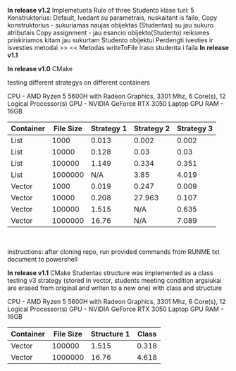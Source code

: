 **In release  v1.2**
Implemetuota Rule of three
Studento klase turi: 5 Konstruktorius: Default, Ivedant su parametrais, nuskaitant is failo,
Copy konstruktorius - sukuriamas naujas obijektas (Studentas) su jau sukuro atributais 
Copy assignment - jau esancio obijekto(Studento) reiksmes priskiriamos kitam jau sukurtam Studento obijektui
Perdengti ivesties ir isvesties metodai >>  <<
Metodas writeToFile iraso studenta i faila
**In release v1.1**



**In release v1.0** 
CMake 

testing different strategys on different containers

CPU - AMD Ryzen 5 5600H with Radeon Graphics, 3301 Mhz, 6 Core(s), 12 Logical Processor(s)
GPU - NVIDIA GeForce RTX 3050 Laptop GPU
RAM - 16GB

| Container | File Size | Strategy 1 | Strategy 2 | Strategy 3 |
|-----------|-----------|------------|------------|------------|
| List      | 1000      | 0.013      | 0.002      | 0.002      |
| List      | 10000     | 0.128      | 0.03       | 0.03       |
| List      | 100000    | 1.149      | 0.334      | 0.351      |
| List      | 1000000   | N/A        | 3.85       | 4.019      |
| Vector    | 1000      | 0.019      | 0.247      | 0.009      |
| Vector    | 10000     | 0.208      | 27.963     | 0.107      |
| Vector    | 100000    | 1.515      | N/A        | 0.635      |
| Vector    | 1000000   | 16.76      | N/A        | 7.089      |

﻿

instructions:
after cloning repo, run provided commands from RUNME txt document to powershell

**In release v1.1** 
CMake 
Studentas structure was implemented as a class
testing v3 strategy (stored in vector, students meeting condition argsiukai are erased from original and writen to a new one) with class and structure

CPU - AMD Ryzen 5 5600H with Radeon Graphics, 3301 Mhz, 6 Core(s), 12 Logical Processor(s)
GPU - NVIDIA GeForce RTX 3050 Laptop GPU
RAM - 16GB

| Container | File Size |  Structure 1 | Class | 
|-----------|-----------|------------|------------|
| Vector    | 100000    | 1.515      |        0.318 | 
| Vector    | 1000000   | 16.76      | 4.618       | 
